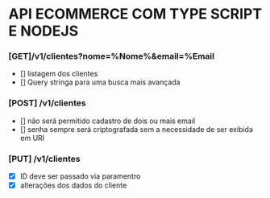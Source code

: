 # API ECOMMERCE COM TYPE SCRIPT E NODEJS

### [GET]/v1/clientes?nome=%Nome%&email=%Email

- [] listagem dos clientes
- [] Query stringa para uma busca mais avançada

### [POST] /v1/clientes

- [] não será permitido cadastro de dois ou mais email
- [] senha sempre será criptografada sem a necessidade de ser exibida em URI

### [PUT] /v1/clientes

- [x] ID deve ser passado via paramentro
- [x] alterações dos dados do cliente
